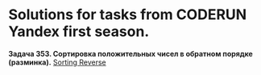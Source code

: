 # Solutions for tasks from CODERUN Yandex first season.
<div></div>
<div><b>Задача 353. Сортировка положительных чисел в обратном порядке (разминка).</b> <a href="https://coderun.yandex.ru/seasons/first_2023/tracks/backend/problem/sorting-reverse-order">Sorting Reverse</a></div>

